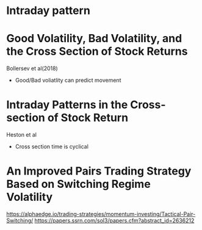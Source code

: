 
# Intraday pattern


# Good Volatility, Bad Volatility, and the Cross Section of Stock Returns
Bollersev et al(2018)
- Good/Bad voliatlity can predict movement

# Intraday Patterns in the Cross-section of Stock Return
Heston et al
- Cross section time is cyclical

# An Improved Pairs Trading Strategy Based on Switching Regime Volatility
https://alphaedge.io/trading-strategies/momentum-investing/Tactical-Pair-Switching/
https://papers.ssrn.com/sol3/papers.cfm?abstract_id=2636212
